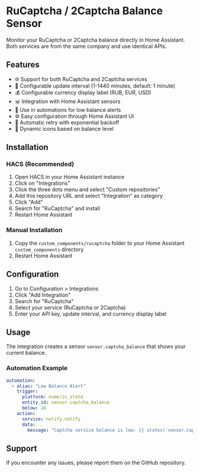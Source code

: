 # RuCaptcha / 2Captcha Balance Sensor

Monitor your RuCaptcha or 2Captcha balance directly in Home Assistant. Both services are from the same company and use identical APIs.

## Features

- 🌐 Support for both RuCaptcha and 2Captcha services
- 🔄 Configurable update interval (1-1440 minutes, default: 1 minute)
- 💰 Configurable currency display label (RUB, EUR, USD)
- 📊 Integration with Home Assistant sensors
- 🔔 Use in automations for low balance alerts
- ⚙️ Easy configuration through Home Assistant UI
- 🔁 Automatic retry with exponential backoff
- 🎨 Dynamic icons based on balance level

## Installation

### HACS (Recommended)

1. Open HACS in your Home Assistant instance
2. Click on "Integrations"
3. Click the three dots menu and select "Custom repositories"
4. Add this repository URL and select "Integration" as category
5. Click "Add"
6. Search for "RuCaptcha" and install
7. Restart Home Assistant

### Manual Installation

1. Copy the `custom_components/rucaptcha` folder to your Home Assistant `custom_components` directory
2. Restart Home Assistant

## Configuration

1. Go to Configuration > Integrations
2. Click "Add Integration"
3. Search for "RuCaptcha"
4. Select your service (RuCaptcha or 2Captcha)
5. Enter your API key, update interval, and currency display label

## Usage

The integration creates a sensor `sensor.captcha_balance` that shows your current balance.

### Automation Example

```yaml
automation:
  - alias: "Low Balance Alert"
    trigger:
      platform: numeric_state
      entity_id: sensor.captcha_balance
      below: 10
    action:
      service: notify.notify
      data:
        message: "Captcha service balance is low: {{ states('sensor.captcha_balance') }} {{ state_attr('sensor.captcha_balance', 'unit_of_measurement') }}"
```

## Support

If you encounter any issues, please report them on the GitHub repository.
